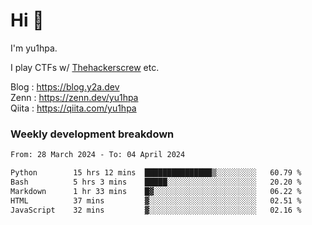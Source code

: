 # Hi 👋

I'm yu1hpa.

I play CTFs w/ [Thehackerscrew](https://www.thehackerscrew.team/) etc.

Blog : https://blog.y2a.dev  
Zenn : https://zenn.dev/yu1hpa  
Qiita : https://qiita.com/yu1hpa  

### Weekly development breakdown

<!--START_SECTION:waka-->

```txt
From: 28 March 2024 - To: 04 April 2024

Python        15 hrs 12 mins  ███████████████▒░░░░░░░░░   60.79 %
Bash          5 hrs 3 mins    █████░░░░░░░░░░░░░░░░░░░░   20.20 %
Markdown      1 hr 33 mins    █▓░░░░░░░░░░░░░░░░░░░░░░░   06.22 %
HTML          37 mins         ▓░░░░░░░░░░░░░░░░░░░░░░░░   02.51 %
JavaScript    32 mins         ▓░░░░░░░░░░░░░░░░░░░░░░░░   02.16 %
```

<!--END_SECTION:waka-->

